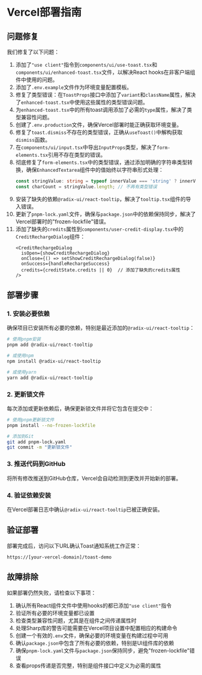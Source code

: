 # Vercel部署指南

## 问题修复

我们修复了以下问题：

1. 添加了`"use client"`指令到`components/ui/use-toast.tsx`和`components/ui/enhanced-toast.tsx`文件，以解决React hooks在非客户端组件中使用的问题。
2. 添加了`.env.example`文件作为环境变量配置模板。
3. 修复了类型错误：在`ToastProps`接口中添加了`variant`和`className`属性，解决了`enhanced-toast.tsx`中使用这些属性的类型错误问题。
4. 为`enhanced-toast.tsx`中的所有toast调用添加了必需的`type`属性，解决了类型兼容性问题。
5. 创建了`.env.production`文件，确保Vercel部署时能正确获取环境变量。
6. 修复了`toast.dismiss`不存在的类型错误，正确从`useToast()`中解构获取`dismiss`函数。
7. 在`components/ui/input.tsx`中导出`InputProps`类型，解决了`form-elements.tsx`引用不存在类型的错误。
8. 彻底修复了`form-elements.tsx`中的类型错误，通过添加明确的字符串类型转换，确保`EnhancedTextarea`组件中的值始终以字符串形式处理：
   ```typescript
   const stringValue: string = typeof innerValue === 'string' ? innerValue : String(innerValue || '');
   const charCount = stringValue.length; // 不再有类型错误
   ```
9. 安装了缺失的依赖`@radix-ui/react-tooltip`，解决了`tooltip.tsx`组件的导入错误。
10. 更新了`pnpm-lock.yaml`文件，确保与`package.json`中的依赖保持同步，解决了Vercel部署时的"frozen-lockfile"错误。
11. 添加了缺失的`credits`属性到`components/user-credit-display.tsx`中的`CreditRechargeDialog`组件：
    ```tsx
    <CreditRechargeDialog
      isOpen={showCreditRechargeDialog}
      onClose={() => setShowCreditRechargeDialog(false)}
      onSuccess={handleRechargeSuccess}
      credits={creditState.credits || 0}  // 添加了缺失的credits属性
    />
    ```

## 部署步骤

### 1. 安装必要依赖

确保项目已安装所有必要的依赖，特别是最近添加的`@radix-ui/react-tooltip`：

```bash
# 使用pnpm安装
pnpm add @radix-ui/react-tooltip

# 或使用npm
npm install @radix-ui/react-tooltip

# 或使用yarn
yarn add @radix-ui/react-tooltip
```

### 2. 更新锁文件

每次添加或更新依赖后，确保更新锁文件并将它包含在提交中：

```bash
# 使用pnpm更新锁文件
pnpm install --no-frozen-lockfile

# 添加到Git
git add pnpm-lock.yaml
git commit -m "更新锁文件"
```

### 3. 推送代码到GitHub

将所有修改推送到GitHub仓库，Vercel会自动检测到更改并开始新的部署。

### 4. 验证依赖安装

在Vercel部署日志中确认`@radix-ui/react-tooltip`已被正确安装。

## 验证部署

部署完成后，访问以下URL确认Toast通知系统工作正常：

```
https://[your-vercel-domain]/toast-demo
```

## 故障排除

如果部署仍然失败，请检查以下事项：

1. 确认所有React组件文件中使用hooks的都已添加`"use client"`指令
2. 验证所有必要的环境变量都已设置
3. 检查类型兼容性问题，尤其是在组件之间传递属性时
4. 处理Sharp库的警告可能需要在Vercel项目设置中配置相应的构建命令
5. 创建一个有效的`.env`文件，确保必要的环境变量在构建过程中可用
6. 确认`package.json`中包含了所有必要的依赖，特别是UI组件库的依赖 
7. 确保`pnpm-lock.yaml`文件与`package.json`保持同步，避免"frozen-lockfile"错误 
8. 查看props传递是否完整，特别是组件接口中定义为必需的属性 